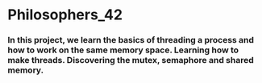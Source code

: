 # Philosophers_42

### In this project,  we learn the basics of threading a process and how to work on the same memory space. Learning how to make threads. Discovering the mutex, semaphore and shared memory.

